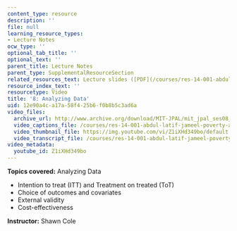 ```yaml
---
content_type: resource
description: ''
file: null
learning_resource_types:
- Lecture Notes
ocw_type: ''
optional_tab_title: ''
optional_text: ''
parent_title: Lecture Notes
parent_type: SupplementalResourceSection
related_resources_text: Lecture slides ([PDF](/courses/res-14-001-abdul-latif-jameel-poverty-action-lab-executive-training-evaluating-social-programs-2009-spring-2009/resources/lecture8))
resource_index_text: ''
resourcetype: Video
title: '8: Analyzing Data'
uid: 12e90a4c-a17a-58f4-25b6-f0b8b5c3ad6a
video_files:
  archive_url: http://www.archive.org/download/MIT-JPAL/mit_jpal_ses08_en_300k.mp4
  video_captions_file: /courses/res-14-001-abdul-latif-jameel-poverty-action-lab-executive-training-evaluating-social-programs-2009-spring-2009/0d3e92dfd0445e52932bd4b3c9b20187_Z1iXHd349bo.vtt
  video_thumbnail_file: https://img.youtube.com/vi/Z1iXHd349bo/default.jpg
  video_transcript_file: /courses/res-14-001-abdul-latif-jameel-poverty-action-lab-executive-training-evaluating-social-programs-2009-spring-2009/6e0cecbbd9e559d58833b626aa1c08c8_Z1iXHd349bo.pdf
video_metadata:
  youtube_id: Z1iXHd349bo
---
```


**Topics covered:** Analyzing Data

*   Intention to treat (ITT) and Treatment on treated (ToT)
*   Choice of outcomes and covariates
*   External validity
*   Cost-effectiveness

**Instructor:** Shawn Cole